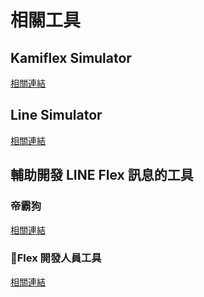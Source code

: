 # 相關工具
## Kamiflex Simulator
[相關連結](https://kamiflex.etrex.tw/)
## Line Simulator
[相關連結](https://developers.line.biz/flex-simulator/?status=success)
## 輔助開發 LINE Flex 訊息的工具
### 帝霸狗
[相關連結](https://qr-official.line.me/sid/M/jat1061y.png)
### Flex 開發人員工具
[相關連結](https://taichunmin.idv.tw/blog/2020-04-06-line-devbot.html)